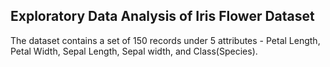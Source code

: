 ## Exploratory Data Analysis of Iris Flower Dataset

The dataset contains a set of 150 records under 5 attributes - Petal Length, Petal Width, Sepal Length, Sepal width, and Class(Species).
